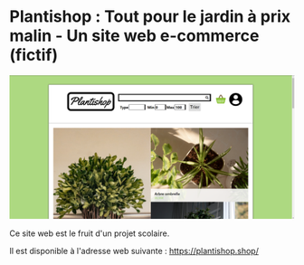 # Plantishop : Tout pour le jardin à prix malin - Un site web e-commerce (fictif)



![frontpage](/apercu.png)

Ce site web est le fruit d'un projet scolaire.

Il est disponible à l'adresse web suivante : https://plantishop.shop/
